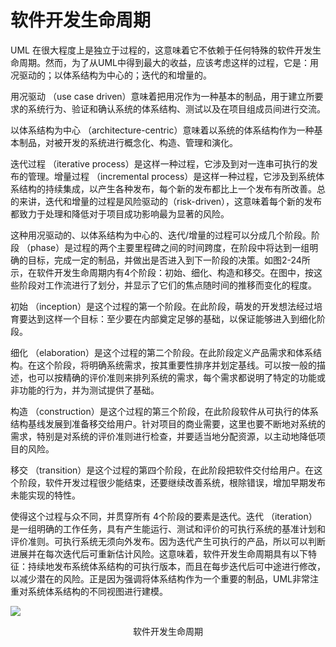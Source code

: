 # 软件开发生命周期

UML 在很大程度上是独立于过程的，这意味着它不依赖于任何特殊的软件开发生命周期。然而，为了从UML中得到最大的收益，应该考虑这样的过程，它是：用况驱动的；以体系结构为中心的；迭代的和增量的。

用况驱动 （use case driven）意味着把用况作为一种基本的制品，用于建立所要求的系统行为、验证和确认系统的体系结构、测试以及在项目组成员间进行交流。

以体系结构为中心 （architecture-centric）意味着以系统的体系结构作为一种基本制品，对被开发的系统进行概念化、构造、管理和演化。

迭代过程 （iterative process）是这样一种过程，它涉及到对一连串可执行的发布的管理。增量过程 （incremental process）是这样一种过程，它涉及到系统体系结构的持续集成，以产生各种发布，每个新的发布都比上一个发布有所改善。总的来讲，迭代和增量的过程是风险驱动的（risk-driven），这意味着每个新的发布都致力于处理和降低对于项目成功影响最为显著的风险。

这种用况驱动的、以体系结构为中心的、迭代/增量的过程可以分成几个阶段。阶段 （phase）是过程的两个主要里程碑之间的时间跨度，在阶段中将达到一组明确的目标，完成一定的制品，并做出是否进入到下一阶段的决策。如图2-24所示，在软件开发生命周期内有4个阶段：初始、细化、构造和移交。在图中，按这些阶段对工作流进行了划分，并显示了它们的焦点随时间的推移而变化的程度。

初始 （inception）是这个过程的第一个阶段。在此阶段，萌发的开发想法经过培育要达到这样一个目标：至少要在内部奠定足够的基础，以保证能够进入到细化阶段。

细化 （elaboration）是这个过程的第二个阶段。在此阶段定义产品需求和体系结构。在这个阶段，将明确系统需求，按其重要性排序并划定基线。可以按一般的描述，也可以按精确的评价准则来排列系统的需求，每个需求都说明了特定的功能或非功能的行为，并为测试提供了基础。

构造 （construction）是这个过程的第三个阶段，在此阶段软件从可执行的体系结构基线发展到准备移交给用户。针对项目的商业需要，这里也要不断地对系统的需求，特别是对系统的评价准则进行检查，并要适当地分配资源，以主动地降低项目的风险。

移交 （transition）是这个过程的第四个阶段，在此阶段把软件交付给用户。在这个阶段，软件开发过程很少能结束，还要继续改善系统，根除错误，增加早期发布未能实现的特性。

使得这个过程与众不同，并贯穿所有 4个阶段的要素是迭代。迭代 （iteration）是一组明确的工作任务，具有产生能运行、测试和评价的可执行系统的基准计划和评价准则。可执行系统无须向外发布。因为迭代产生可执行的产品，所以可以判断进展并在每次迭代后可重新估计风险。这意味着，软件开发生命周期具有以下特征：持续地发布系统体系结构的可执行版本，而且在每步迭代后可中途进行修改，以减少潜在的风险。正是因为强调将体系结构作为一个重要的制品，UML非常注重对系统体系结构的不同视图进行建模。

![](https://cdn.jsdelivr.net/gh/ZanderZhao/img20/file/20200117211009.png)

<center>软件开发生命周期<center>















